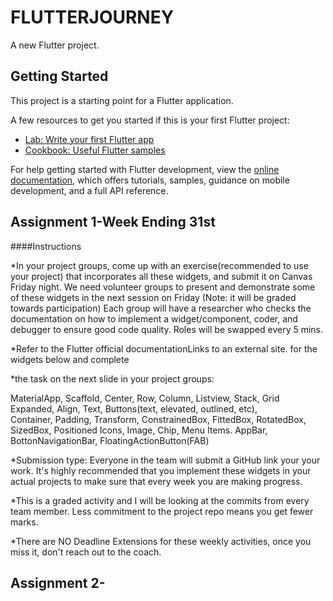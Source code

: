 # FLUTTERJOURNEY

A new Flutter project.

## Getting Started

This project is a starting point for a Flutter application.

A few resources to get you started if this is your first Flutter project:

- [Lab: Write your first Flutter app](https://docs.flutter.dev/get-started/codelab)
- [Cookbook: Useful Flutter samples](https://docs.flutter.dev/cookbook)

For help getting started with Flutter development, view the
[online documentation](https://docs.flutter.dev/), which offers tutorials,
samples, guidance on mobile development, and a full API reference.

## Assignment 1-Week Ending 31st

####Instructions

*In your project groups, come up with an exercise(recommended to use your project) that incorporates all these widgets, and submit it on Canvas Friday night. We need volunteer groups to present and demonstrate some of these widgets in the next session on Friday  (Note: it will be graded towards participation)
Each group will have a researcher who checks the documentation on how to implement a widget/component, coder, and debugger to ensure good code quality. Roles will be swapped every 5 mins.

*Refer to the Flutter official documentationLinks to an external site. for the widgets below and complete 

*the task on the next slide in your project groups:

MaterialApp, Scaffold, Center, Row, Column, Listview, Stack, Grid
Expanded, Align, Text, Buttons(text, elevated, outlined, etc),  
Container, Padding, Transform, ConstrainedBox, 
FittedBox, RotatedBox, SizedBox, Positioned 
Icons, Image, Chip, Menu Items.
AppBar, BottonNavigationBar, FloatingActionButton(FAB)

*Submission type: Everyone in the team will submit a GitHub link your your work. It's highly recommended that you implement these widgets in your actual projects to make sure that every week you are making progress.


*This is a graded activity and I will be looking at the commits from every team member. Less commitment to the project repo means you get fewer marks.

*There are NO Deadline Extensions for these weekly activities, once you miss it, don't reach out to the coach.


## Assignment 2-


